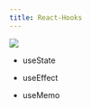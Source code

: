 ```yaml
---
title: React-Hooks
---
```


![](https://vp-blog-img.oss-cn-shanghai.aliyuncs.com/2021/react/2.2.1%E5%85%A8%E6%A0%88%E5%A4%A7%E5%89%8D%E7%AB%AF%E4%B9%8B%E9%AB%98%E7%BA%A7%E8%BF%9B%E9%98%B6-ReactHooks.png) 


- useState

- useEffect

- useMemo
